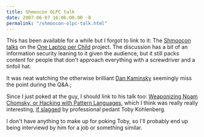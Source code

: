```yaml
---
title: Shmoocon OLPC talk
date: 2007-06-07 16:06:00.00 -8
permalink: "/shmoocon-olpc-talk.html"
---
```

This has been available for a while but I forgot to link to it: The [Shmoocon talks](http://www.shmoocon.org/2007/videos/OLPC%20Panel%20An%20Examination%20of%20OLPC%20Security%20and%20the%20Impact%20on%20Society%20-%20Sean%20Coyne,%20Ivan%20Krstic,%20Jason%20Scott,%20Scott%20Roberts.mp4) on the [One Laptop per Child](http://laptop.org/en/vision/index.shtml) project. The discussion has a bit of an information security leaning to it given the audience, but it still packs content for people that don't approach everything with a screwdriver and a tinfoil hat.

It was neat watching the otherwise brilliant [Dan Kaminsky](http://www.doxpara.com/) seemingly miss the point during the Q&A.;

Since I just poked at the guy, I should link to his talk too: [Weaponizing Noam Chomsky, or Hacking with Pattern Languages](http://www.shmoocon.org/2007/videos/Weaponizing%20Noam%20Chomsky,%20or%20Hacking%20with%20Pattern%20Languages%20-%20Dan%20Kaminsky.mp4), which I think was really really interesting, [if slagged](http://taosecurity.blogspot.com/2007/03/shmoocon-2007-wrap-up.html) by professional pedant Toby Kohlenberg.

I don't have anything to make up for poking Toby, so I'll probably end up being interviewd by him for a job or something similar.